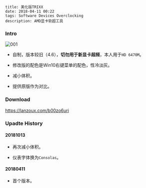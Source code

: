 ```
title: 美化版TRIXX
date: 2018-04-11 00:22
tags: Software Devices Overclocking
description: AMD显卡软超工具
```

### Intro

![001](/res/20180411-0022-001.webp)

* 自制，版本较旧（4.6），**切勿用于新显卡超频**，本人用于`HD 6470M`。

* 修改版的配色是Win10右键菜单的配色，性冷淡灰。

* 减小体积。

* 提供原版作为对比。

### Download

<https://lanzoux.com/b00zo6uri>

### Upadte History

#### 20181013

* 再次减小体积。

* 仪表字体换为`Consolas`。

#### 20180411

* 首个版本。
